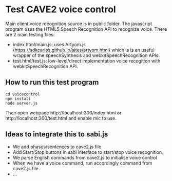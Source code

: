 # Test CAVE2 voice control

Main client voice recognition source is in public folder. 
The javascript program uses the HTML5 Speech Recognition API to recognize voice. There are 2 main testing files:

- index.html/main.js: uses Artyom.js (https://sdkcarlos.github.io/sites/artyom.html) which is is an useful wrapper of the speechSynthesis and webkitSpeechRecognition APIs.
- test.html/test.js: low-level/direct implementation voice recogition with webkitSpeechRecognition API. 

## How to run this test program

```
cd voicecontrol
npm install
node server.js
```
Then open webpage http://localhost:300/index.html or http://localhost:300/test.html and enable mic to use.

## Ideas to integrate this to sabi.js

- We add phases/sentences to cave2.js file.
- Add Start/Stop buttons in sabi interface to start/stop voice recognition.
- We parse English commands from cave2.js to initialise voice control
- When we have a voice command, run accordingly command from cave2.js file.
- ...

